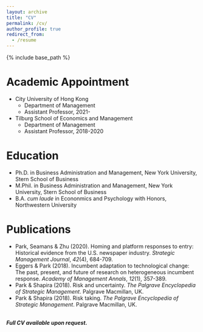 ```yaml
---
layout: archive
title: "CV"
permalink: /cv/
author_profile: true
redirect_from:
  - /resume
---
```


{% include base_path %}

# Academic Appointment
* City University of Hong Kong
  * Department of Management
  * Assistant Professor, 2021-
* Tilburg School of Economics and Management
  * Department of Management
  * Assistant Professor, 2018-2020

# Education
* Ph.D. in Business Administration and Management, New York University, Stern School of Business
* M.Phil. in Business Administration and Management, New York University, Stern School of Business
* B.A. *cum laude* in Econonmics and Psychology with Honors, Northwestern University

# Publications
* Park, Seamans & Zhu (2020). Homing and platform responses to entry: Historical evidence from the U.S. newspaper industry. *Strategic Management Journal*, *42*(4), 684-709.
* Eggers & Park (2018). Incumbent adaptation to technological change: The past, present, and future of research on heterogeneous incumbent response. *Academy of Management Annals*, *12*(1), 357-389.
* Park & Shapira (2018). Risk and uncertainty. *The Palgrave Encyclopedia of Strategic Management*. Palgrave Macmillan, UK.
* Park & Shapira (2018). Risk taking. *The Palgrave Encyclopedia of Strategic Management*. Palgrave Macmillan, UK.

\
***Full CV available upon request.***

